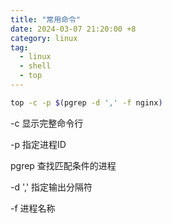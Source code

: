 ```yaml
---
title: "常用命令"
date: 2024-03-07 21:20:00 +8
category: linux
tag:
  - linux
  - shell
  - top
---
```


```bash
top -c -p $(pgrep -d ',' -f nginx)
```

-c 显示完整命令行

-p 指定进程ID

pgrep 查找匹配条件的进程

-d ',' 指定输出分隔符

-f 进程名称
